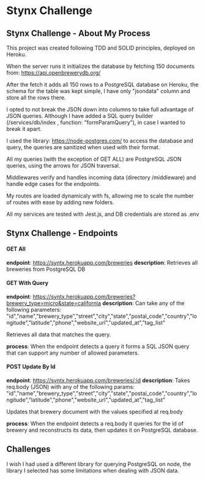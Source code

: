 # Stynx Challenge

## Stynx Challenge - About My Process

This project was created following TDD and SOLID principles, deployed on Heroku.

When the server runs it initializes the database by fetching 150 documents from: https://api.openbrewerydb.org/

After the fetch it adds all 150 rows to a PostgreSQL database on Heroku, the schema for the table was kept simple, I have only "jsondata" column and store all the rows there.

I opted to not break the JSON down into columns to take full advantage of JSON queries. Although I have added a SQL query builder (/services/db/index , function: "formParamQuery"), in case I wanted to break it apart.

I used the library: https://node-postgres.com/ to access the database and query, the queries are sanitized when used with their format.

All my queries (with the exception of GET ALL) are PostgreSQL JSON queries, using the arrows for JSON traversal.

Middlewares verify and handles incoming data (directory /middleware) and handle edge cases for the endpoints.

My routes are loaded dynamicaly with fs, allowing me to scale the number of routes with ease by adding new folders.

All my services are tested with Jest.js, and DB credentials are stored as .env

## Stynx Challenge - Endpoints

#### GET All

**endpoint**: https://syntx.herokuapp.com/breweries
**description**: Retrieves all breweries from PostgreSQL DB

#### GET With Query

**endpoint**: https://syntx.herokuapp.com/breweries?brewery_type=micro&state=california
**description**: Can take any of the following parameters: "id","name","brewery_type","street","city","state","postal_code","country","longitude","latitude","phone","website_url","updated_at","tag_list"

Retrieves all data that matches the query.

**process**: When the endpoint detects a query it forms a SQL JSON query that can support any number of allowed parameters.

#### POST Update By Id

**endpoint**: https://syntx.herokuapp.com/breweries/:id
**description**: Takes req.body (JSON) with any of the following params:
"id","name","brewery_type","street","city","state","postal_code","country","longitude","latitude","phone","website_url","updated_at","tag_list"

Updates that brewery document with the values specified at req.body

**process**: When the endpoint detects a req.body it queries for the id of brewery and reconstructs its data, then updates it on PostgreSQL database.

## Challenges

I wish I had used a different library for querying PostgreSQL on node, the library I selected has some limitations when dealing with JSON data.
